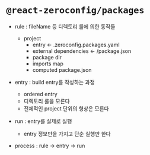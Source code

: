 # `@react-zeroconfig/packages`

- rule : fileName 등 디렉토리 룰에 의한 동작들
    - project
        - entry <- .zeroconfig.packages.yaml
        - external dependencies <- /package.json
        - package dir
        - imports map
        - computed package.json
- entry : build entry를 작성하는 과정
    - ordered entry
    - 디렉토리 룰을 모른다
    - 전체적인 project 단위의 형상은 모른다
- run : entry를 실제로 실행
    - entry 정보만을 가지고 단순 실행만 한다

- process : rule -> entry -> run